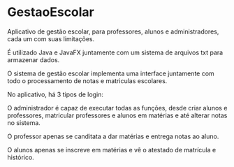 # GestaoEscolar
Aplicativo de gestão escolar, para professores, alunos e administradores, cada um com suas limitações.


É utilizado Java e JavaFX juntamente com um sistema de arquivos txt para armazenar dados.

O sistema de gestão escolar implementa uma interface juntamente com todo o processamento de notas e matriculas escolares.

No aplicativo, há 3 tipos de login:

O administrador é capaz de executar todas as funções, desde criar alunos e professores, matricular professores e alunos em matérias e até alterar notas no sistema.

O professor apenas se canditata a dar matérias e entrega notas ao aluno.

O alunos apenas se inscreve em matérias e vê o atestado de matrícula e histórico.
